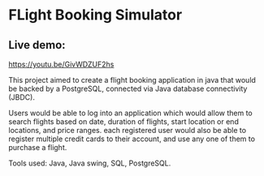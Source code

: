 # FLight Booking Simulator

## Live demo: 
https://youtu.be/GivWDZUF2hs

This project aimed to create a flight booking application in java that would be backed by a PostgreSQL, connected via Java database connectivity (JBDC).

Users would be able to log into an application which would allow them to search flights based on date, duration of flights, start location or end locations, and price ranges. each registered user would also be able to register multiple credit cards to their account, and use any one of them to purchase a flight.

Tools used:
Java, Java swing, SQL, PostgreSQL.

